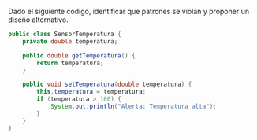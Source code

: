 Dado el siguiente codigo, identificar que patrones se violan y proponer un diseño alternativo.

```java
public class SensorTemperatura {
    private double temperatura;

    public double getTemperatura() {
        return temperatura;
    }

    public void setTemperatura(double temperatura) {
        this.temperatura = temperatura;
        if (temperatura > 100) {
            System.out.println("Alerta: Temperatura alta");
        }
    }
}
```
